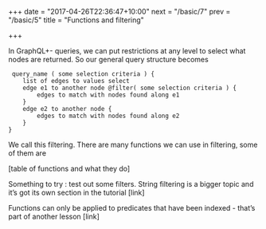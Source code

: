 +++
date = "2017-04-26T22:36:47+10:00"
next = "/basic/7"
prev = "/basic/5"
title = "Functions and filtering"

+++


In GraphQL+- queries, we can put restrictions at any level to select what nodes are returned.  So our general query structure becomes

```
 query_name ( some selection criteria ) {
	list of edges to values select
	edge e1 to another node @filter( some selection criteria ) {
		edges to match with nodes found along e1
	} 
	edge e2 to another node {
		edges to match with nodes found along e2
	}
}
```

We call this filtering.  There are many functions we can use in filtering, some of them are

[table of functions and what they do]

Something to try : test out some filters.  String filtering is a bigger topic and it’s got its own section in the tutorial [link]

Functions can only be applied to predicates that have been indexed - that’s part of another lesson [link]
